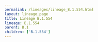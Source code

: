 ```yaml
---
permalink: /lineages/lineage_B.1.554.html
layout: lineage_page
title: Lineage B.1.554
lineage: B.1.554
parent: B.1
children: ['B.1.554']
---
```

